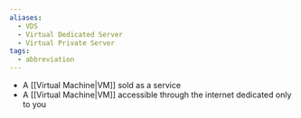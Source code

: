 ```yaml
---
aliases:
  - VDS
  - Virtual Dedicated Server
  - Virtual Private Server
tags:
  - abbreviation
---
```

- A [[Virtual Machine|VM]] sold as a service
- A [[Virtual Machine|VM]] accessible through the internet dedicated only to you